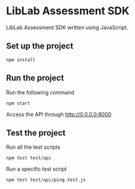 # LibLab Assessment SDK

LibLab Assessment SDK written using JavaScript.

## Set up the project

```
npm install
```

## Run the project

Run the following command
```
npm start
```
Access the API through http://0.0.0.0:8000

## Test the project

Run all the test scripts
```
npm test test/api
```
Run a specific test script
```
npm test test/api/ping.test.js
```